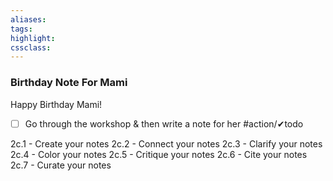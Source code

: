 ```yaml
---
aliases:  
tags:
highlight:  
cssclass:
---
```


### Birthday Note For Mami
Happy Birthday Mami!

- [ ] Go through the workshop & then write a note for her #action/✔todo 


2c.1 - Create your notes 
2c.2 - Connect your notes 
2c.3 - Clarify your notes 
2c.4 - Color your notes 
2c.5 - Critique your notes 
2c.6 - Cite your notes 
2c.7 - Curate your notes 